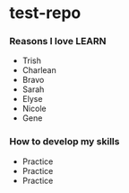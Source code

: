 # test-repo

### Reasons I love LEARN
- Trish
- Charlean
- Bravo
- Sarah
- Elyse
- Nicole
- Gene

### How to develop my skills
- Practice
- Practice
- Practice

